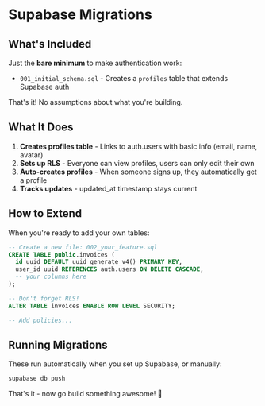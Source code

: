 # Supabase Migrations

## What's Included

Just the **bare minimum** to make authentication work:

- `001_initial_schema.sql` - Creates a `profiles` table that extends Supabase auth

That's it! No assumptions about what you're building.

## What It Does

1. **Creates profiles table** - Links to auth.users with basic info (email, name, avatar)
2. **Sets up RLS** - Everyone can view profiles, users can only edit their own
3. **Auto-creates profiles** - When someone signs up, they automatically get a profile
4. **Tracks updates** - updated_at timestamp stays current

## How to Extend

When you're ready to add your own tables:

```sql
-- Create a new file: 002_your_feature.sql
CREATE TABLE public.invoices (
  id uuid DEFAULT uuid_generate_v4() PRIMARY KEY,
  user_id uuid REFERENCES auth.users ON DELETE CASCADE,
  -- your columns here
);

-- Don't forget RLS!
ALTER TABLE invoices ENABLE ROW LEVEL SECURITY;

-- Add policies...
```

## Running Migrations

These run automatically when you set up Supabase, or manually:

```bash
supabase db push
```

That's it - now go build something awesome! 🚀
